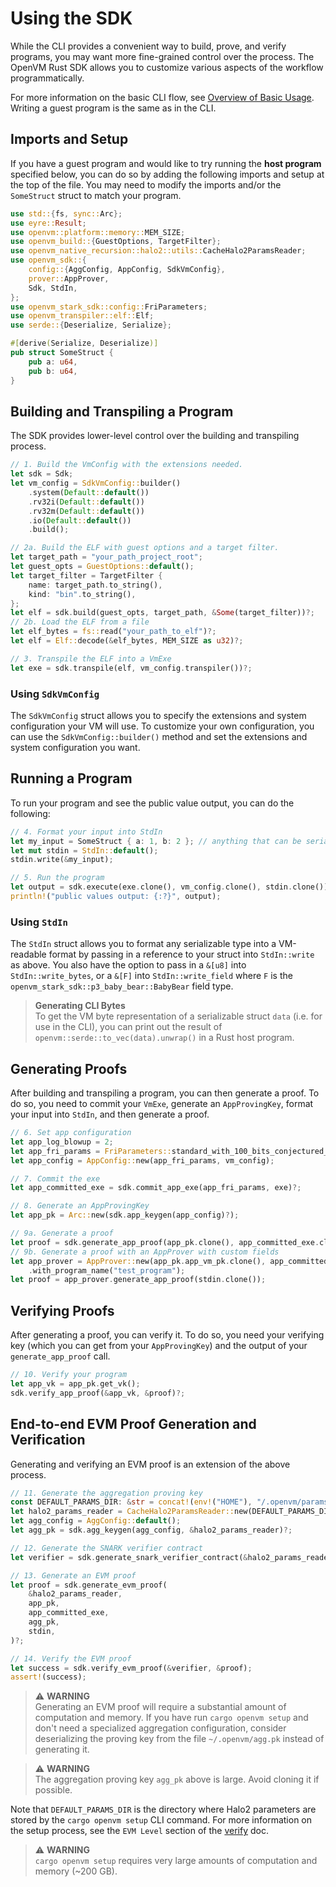 # Using the SDK

While the CLI provides a convenient way to build, prove, and verify programs, you may want more fine-grained control over the process. The OpenVM Rust SDK allows you to customize various aspects of the workflow programmatically.

For more information on the basic CLI flow, see [Overview of Basic Usage](../writing-apps/overview.md). Writing a guest program is the same as in the CLI.

## Imports and Setup

If you have a guest program and would like to try running the **host program** specified below, you can do so by adding the following imports and setup at the top of the file. You may need to modify the imports and/or the `SomeStruct` struct to match your program.

```rust
use std::{fs, sync::Arc};
use eyre::Result;
use openvm::platform::memory::MEM_SIZE;
use openvm_build::{GuestOptions, TargetFilter};
use openvm_native_recursion::halo2::utils::CacheHalo2ParamsReader;
use openvm_sdk::{
    config::{AggConfig, AppConfig, SdkVmConfig},
    prover::AppProver,
    Sdk, StdIn,
};
use openvm_stark_sdk::config::FriParameters;
use openvm_transpiler::elf::Elf;
use serde::{Deserialize, Serialize};

#[derive(Serialize, Deserialize)]
pub struct SomeStruct {
    pub a: u64,
    pub b: u64,
}
```

## Building and Transpiling a Program

The SDK provides lower-level control over the building and transpiling process.

```rust
// 1. Build the VmConfig with the extensions needed.
let sdk = Sdk;
let vm_config = SdkVmConfig::builder()
    .system(Default::default())
    .rv32i(Default::default())
    .rv32m(Default::default())
    .io(Default::default())
    .build();

// 2a. Build the ELF with guest options and a target filter.
let target_path = "your_path_project_root";
let guest_opts = GuestOptions::default();
let target_filter = TargetFilter {
    name: target_path.to_string(),
    kind: "bin".to_string(),
};
let elf = sdk.build(guest_opts, target_path, &Some(target_filter))?;
// 2b. Load the ELF from a file
let elf_bytes = fs::read("your_path_to_elf")?;
let elf = Elf::decode(&elf_bytes, MEM_SIZE as u32)?;

// 3. Transpile the ELF into a VmExe
let exe = sdk.transpile(elf, vm_config.transpiler())?;
```

### Using `SdkVmConfig`

The `SdkVmConfig` struct allows you to specify the extensions and system configuration your VM will use. To customize your own configuration, you can use the `SdkVmConfig::builder()` method and set the extensions and system configuration you want.

## Running a Program

To run your program and see the public value output, you can do the following:

```rust
// 4. Format your input into StdIn
let my_input = SomeStruct { a: 1, b: 2 }; // anything that can be serialized
let mut stdin = StdIn::default();
stdin.write(&my_input);

// 5. Run the program
let output = sdk.execute(exe.clone(), vm_config.clone(), stdin.clone())?;
println!("public values output: {:?}", output);
```

### Using `StdIn`

The `StdIn` struct allows you to format any serializable type into a VM-readable format by passing in a reference to your struct into `StdIn::write` as above. You also have the option to pass in a `&[u8]` into `StdIn::write_bytes`, or a `&[F]` into `StdIn::write_field` where `F` is the `openvm_stark_sdk::p3_baby_bear::BabyBear` field type.

> **Generating CLI Bytes**  
> To get the VM byte representation of a serializable struct `data` (i.e. for use in the CLI), you can print out the result of `openvm::serde::to_vec(data).unwrap()` in a Rust host program.

## Generating Proofs

After building and transpiling a program, you can then generate a proof. To do so, you need to commit your `VmExe`, generate an `AppProvingKey`, format your input into `StdIn`, and then generate a proof.

```rust
// 6. Set app configuration
let app_log_blowup = 2;
let app_fri_params = FriParameters::standard_with_100_bits_conjectured_security(app_log_blowup);
let app_config = AppConfig::new(app_fri_params, vm_config);

// 7. Commit the exe
let app_committed_exe = sdk.commit_app_exe(app_fri_params, exe)?;

// 8. Generate an AppProvingKey
let app_pk = Arc::new(sdk.app_keygen(app_config)?);

// 9a. Generate a proof
let proof = sdk.generate_app_proof(app_pk.clone(), app_committed_exe.clone(), stdin.clone())?;
// 9b. Generate a proof with an AppProver with custom fields
let app_prover = AppProver::new(app_pk.app_vm_pk.clone(), app_committed_exe.clone())
    .with_program_name("test_program");
let proof = app_prover.generate_app_proof(stdin.clone());
```

## Verifying Proofs

After generating a proof, you can verify it. To do so, you need your verifying key (which you can get from your `AppProvingKey`) and the output of your `generate_app_proof` call.

```rust
// 10. Verify your program
let app_vk = app_pk.get_vk();
sdk.verify_app_proof(&app_vk, &proof)?;
```

## End-to-end EVM Proof Generation and Verification

Generating and verifying an EVM proof is an extension of the above process.

```rust
// 11. Generate the aggregation proving key
const DEFAULT_PARAMS_DIR: &str = concat!(env!("HOME"), "/.openvm/params/");
let halo2_params_reader = CacheHalo2ParamsReader::new(DEFAULT_PARAMS_DIR);
let agg_config = AggConfig::default();
let agg_pk = sdk.agg_keygen(agg_config, &halo2_params_reader)?;

// 12. Generate the SNARK verifier contract
let verifier = sdk.generate_snark_verifier_contract(&halo2_params_reader, &agg_pk)?;

// 13. Generate an EVM proof
let proof = sdk.generate_evm_proof(
    &halo2_params_reader,
    app_pk,
    app_committed_exe,
    agg_pk,
    stdin,
)?;

// 14. Verify the EVM proof
let success = sdk.verify_evm_proof(&verifier, &proof);
assert!(success);
```

> ⚠️ **WARNING**  
> Generating an EVM proof will require a substantial amount of computation and memory. If you have run `cargo openvm setup` and don't need a specialized aggregation configuration, consider deserializing the proving key from the file `~/.openvm/agg.pk` instead of generating it.

> ⚠️ **WARNING**  
> The aggregation proving key `agg_pk` above is large. Avoid cloning it if possible.

Note that `DEFAULT_PARAMS_DIR` is the directory where Halo2 parameters are stored by the `cargo openvm setup` CLI command. For more information on the setup process, see the `EVM Level` section of the [verify](../writing-apps/verify.md) doc.

> ⚠️ **WARNING**  
> `cargo openvm setup` requires very large amounts of computation and memory (~200 GB).
